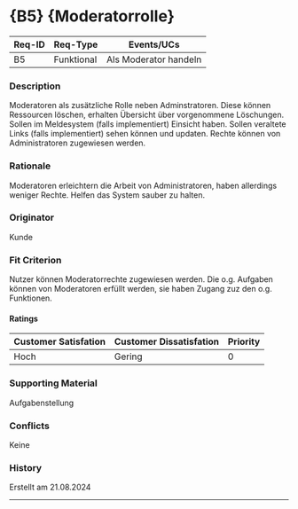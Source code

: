 # {B5} {Moderatorrolle}

| Req-ID | Req-Type | Events/UCs          |
|--------|----------|---------------------|
| B5     |Funktional|Als Moderator handeln|

### Description
Moderatoren als zusätzliche Rolle neben Adminstratoren. Diese können Ressourcen löschen, erhalten Übersicht über vorgenommene Löschungen.
Sollen im Meldesystem (falls implementiert) Einsicht haben. Sollen veraltete Links (falls implementiert) sehen können und updaten. Rechte können
von Administratoren zugewiesen werden.

### Rationale
Moderatoren erleichtern die Arbeit von Administratoren, haben allerdings weniger Rechte. Helfen das System sauber zu halten.

### Originator
Kunde

### Fit Criterion
Nutzer können Moderatorrechte zugewiesen werden. Die o.g. Aufgaben können von Moderatoren erfüllt werden, sie haben Zugang zuz den o.g. Funktionen.

#### Ratings
| Customer Satisfation | Customer Dissatisfation | Priority |
|----------------------|-------------------------|----------|
| Hoch                 | Gering                  | 0        |

### Supporting Material
Aufgabenstellung

### Conflicts
Keine

### History
Erstellt am 21.08.2024

---
